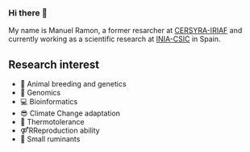 ### Hi there 👋

My name is Manuel Ramon, a former resarcher at [CERSYRA-IRIAF](https://iriaf.castillalamancha.es) and currently working as a scientific research at [INIA-CSIC](https://www.inia.es/Pages/Home.aspx#) in Spain.

## Research interest
* 🐄  Animal breeding and genetics
* 🧬  Genomics
* 💻  Bioinformatics
* 😎 Climate Change adaptation
* 🥵 Thermotolerance
* ⚤RReproduction ability
* 🐑 Small ruminants



<!--
**manuramon/manuramon** is a ✨ _special_ ✨ repository because its `README.md` (this file) appears on your GitHub profile.

Here are some ideas to get you started:

- 🔭 I’m currently working on ...
- 🌱 I’m currently learning ...
- 👯 I’m looking to collaborate on ...
- 🤔 I’m looking for help with ...
- 💬 Ask me about ...
- 📫 How to reach me: ...
- 😄 Pronouns: ...
- ⚡ Fun fact: ...
-->
